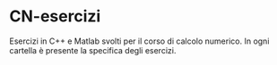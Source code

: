 # CN-esercizi

Esercizi in C++ e Matlab svolti per il corso di calcolo numerico. In ogni cartella è presente la specifica degli esercizi.
